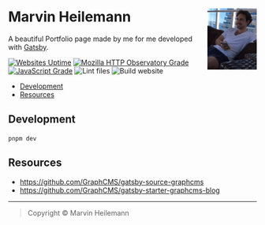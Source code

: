 <h1 align="left">
  <img align="right" src="static/me.gif" width="100" />
  <b>Marvin Heilemann</b>
</h1>

A beautiful Portfolio page made by me for me developed with
[Gatsby](https://www.gatsbyjs.org/).

[![Websites Uptime](https://img.shields.io/uptimerobot/ratio/m784322945-86582158b8ce476f87e64860)](https://stats.uptimerobot.com/g7xpvhlxwW)
[![Mozilla HTTP Observatory Grade](https://img.shields.io/mozilla-observatory/grade/marvin.digital)](https://observatory.mozilla.org/analyze/marvin.digital)
[![JavaScript Grade](https://img.shields.io/lgtm/grade/javascript/g/muuvmuuv/portfolio.svg?logo=lgtm&logoWidth=18)](https://lgtm.com/projects/g/muuvmuuv/portfolio/context:javascript)
![Lint files](https://github.com/muuvmuuv/portfolio/workflows/Lint%20files/badge.svg)
![Build website](https://github.com/muuvmuuv/portfolio/workflows/Build%20website/badge.svg)

- [Development](#development)
- [Resources](#resources)

## Development

```
pnpm dev
```

## Resources

- https://github.com/GraphCMS/gatsby-source-graphcms
- https://github.com/GraphCMS/gatsby-starter-graphcms-blog

---

> Copyright © Marvin Heilemann
